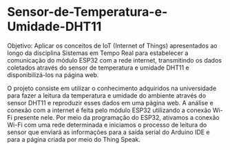 # Sensor-de-Temperatura-e-Umidade-DHT11

Objetivo:
Aplicar os conceitos de IoT (Internet of Things) apresentados ao longo da disciplina Sistemas em Tempo Real para estabelecer a comunicação do módulo ESP32 com a rede internet, transmitindo os dados coletados através do sensor de temperatura e umidade DHT11 e disponibilizá-los na página web.

O projeto consiste em utilizar o conhecimento adquiridos na universidade para fazer a leitura da temperatura e umidade do ambiente através do sensor DHT11 e reproduzir esses dados em uma página web. A análise e conexão com a internet é feita pelo módulo ESP32 utilizando a conexão Wi-Fi presente nele. Por meio da programação do ESP32, ativamos a conexão Wi-Fi com uma rede determinada e iniciamos o processo de leitura do sensor que enviará as informações para a saída serial do Arduino IDE e para a página criada por meio do Thing Speak.
